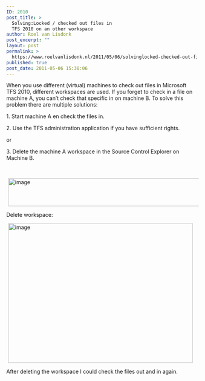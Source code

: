 ```yaml
---
ID: 2010
post_title: >
  Solving:Locked / checked out files in
  TFS 2010 on an other workspace
author: Roel van Lisdonk
post_excerpt: ""
layout: post
permalink: >
  https://www.roelvanlisdonk.nl/2011/05/06/solvinglocked-checked-out-files-in-tfs-2010-on-an-other-workspace/
published: true
post_date: 2011-05-06 15:38:06
---
```

<p>When you use different (virtual) machines to check out files in Microsoft TFS 2010, different workspaces are used. If you forget to check in a file on machine A, you can’t check that specific in on machine B. To solve this problem there are multiple solutions:</p>  <p>1. Start machine A en check the files in.</p>  <p>2. Use the TFS administration application if you have sufficient rights.</p>  <p>or</p>  <p>3. Delete the machine A workspace in the Source Control Explorer on Machine B.</p>  <p>&#160;</p>  <p><a href="http://www.roelvanlisdonk.nl/wp-content/uploads/2011/05/image1.png" rel="lightbox"><img style="background-image: none; border-bottom: 0px; border-left: 0px; margin: 0px 5px; padding-left: 0px; padding-right: 0px; display: inline; border-top: 0px; border-right: 0px; padding-top: 0px" title="image" border="0" alt="image" src="http://www.roelvanlisdonk.nl/wp-content/uploads/2011/05/image_thumb1.png" width="545" height="74" /></a></p>  <p>Delete workspace:</p>  <p><a href="http://www.roelvanlisdonk.nl/wp-content/uploads/2011/05/image2.png" rel="lightbox"><img style="background-image: none; border-bottom: 0px; border-left: 0px; margin: 0px 5px; padding-left: 0px; padding-right: 0px; display: inline; border-top: 0px; border-right: 0px; padding-top: 0px" title="image" border="0" alt="image" src="http://www.roelvanlisdonk.nl/wp-content/uploads/2011/05/image_thumb2.png" width="488" height="369" /></a></p>    <p>After deleting the workspace I could check the files out and in again.</p>